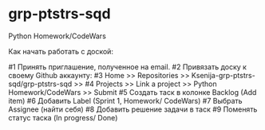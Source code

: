 # grp-ptstrs-sqd
Python Homework/CodeWars

Как начать работать с доской:

#1 Принять приглашение, полученное на email.
#2 Привязать доску к своему Github аккаунту:
#3 Home >> Repositories >> Ksenija-grp-ptstrs-sqd/grp-ptstrs-sqd >>
#4 Projects >> Link a project >> Python Homework/CodeWars >> Submit
#5 Создать таск в колонке Backlog (Add item)
#6 Добавить Label (Sprint 1, Homework/ CodeWars)
#7 Выбрать Assignee (найти себя)
#8 Добавить решение задачи в таск
#9 Поменять статус таска (In progress/ Done)

